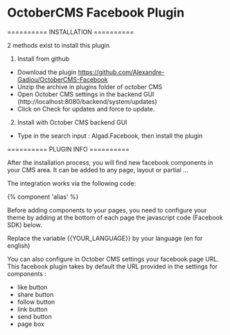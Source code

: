 OctoberCMS Facebook Plugin
==================================

========== INSTALLATION ==========

2 methods exist to install this plugin


1) Install from github

- Download the plugin https://github.com/Alexandre-Gadiou/OctoberCMS-Facebook
- Unzip the archive in plugins folder of october CMS
- Open October CMS settings in the backend GUI (http://localhost:8080/backend/system/updates)
- Click on Check for updates and force to update.


2) Install with October CMS backend GUI

- Type in the search input : Algad.Facebook, then install the plugin


========== PLUGIN INFO ==========

After the installation process, you will find new facebook components in your CMS area.
It can be added to any page, layout or partial ... 

The integration works via the following code:

{% component 'alias' %}


Before adding components to your pages, you need to configure your theme by adding at the bottom of each page 
the javascript code (Facebook SDK) below. 


<div id="fb-root"></div>
<script>(function(d, s, id) {
  var js, fjs = d.getElementsByTagName(s)[0];
  if (d.getElementById(id)) return;
  js = d.createElement(s); js.id = id;
  js.src = "//connect.facebook.net/{{YOUR_LANGUAGE}}/sdk.js#xfbml=1&version=v2.3";
  fjs.parentNode.insertBefore(js, fjs);
}(document, 'script', 'facebook-jssdk'));</script>


Replace the variable {{YOUR_LANGUAGE}} by your language (en for english)

You can also configure in October CMS settings your facebook page URL. 
This facebook plugin takes by default the URL provided in the settings for components : 

- like button
- share button
- follow button
- link button
- send button
- page box